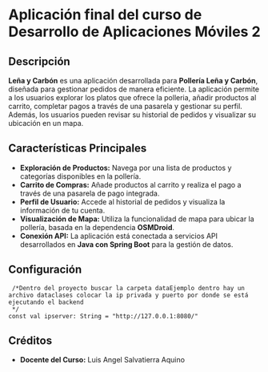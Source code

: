 # Aplicación final del curso de Desarrollo de Aplicaciones Móviles 2

## Descripción

**Leña y Carbón** es una aplicación desarrollada para **Pollería Leña y Carbón**, diseñada para gestionar pedidos de manera eficiente. La aplicación permite a los usuarios explorar los platos que ofrece la polleria, añadir productos al carrito, completar pagos a través de una pasarela y gestionar su perfil. Además, los usuarios pueden revisar su historial de pedidos y visualizar su ubicación en un mapa.

## Características Principales

- **Exploración de Productos:** Navega por una lista de productos y categorías disponibles en la pollería.
- **Carrito de Compras:** Añade productos al carrito y realiza el pago a través de una pasarela de pago integrada.
- **Perfil de Usuario:** Accede al historial de pedidos y visualiza la información de tu cuenta.
- **Visualización de Mapa:** Utiliza la funcionalidad de mapa para ubicar la pollería, basada en la dependencia **OSMDroid**.
- **Conexión API:** La aplicación está conectada a servicios API desarrollados en **Java con Spring Boot** para la gestión de datos.

## Configuración

```
 /*Dentro del proyecto buscar la carpeta dataEjemplo dentro hay un archivo dataclases colocar la ip privada y puerto por donde se está ejecutando el backend
 */
const val ipserver: String = "http://127.0.0.1:8080/"
```

## Créditos
- **Docente del Curso:** Luis Angel Salvatierra Aquino

